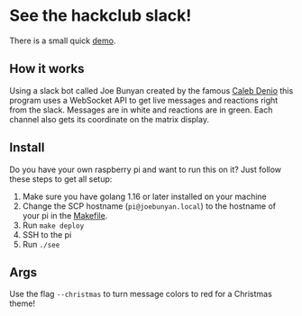 # See the hackclub slack!

There is a small quick [demo](https://slack-files.com/T0266FRGM-F02ARE0RBA8-69fdab8fff).

## How it works

Using a slack bot called Joe Bunyan created by the famous [Caleb Denio](https://github.com/cjdenio) this program uses a WebSocket API to get live messages and reactions right from the slack. Messages are in white and reactions are in green. Each channel also gets its coordinate on the matrix display.

## Install

Do you have your own raspberry pi and want to run this on it? Just follow these steps to get all setup:

1. Make sure you have golang 1.16 or later installed on your machine
2. Change the SCP hostname (`pi@joebunyan.local`) to the hostname of your pi in the [Makefile](./Makefile).
3. Run `make deploy`
4. SSH to the pi
5. Run `./see`

## Args

Use the flag `--christmas` to turn message colors to red for a Christmas theme!
